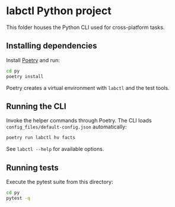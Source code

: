 # labctl Python project

This folder houses the Python CLI used for cross-platform tasks.

## Installing dependencies

Install [Poetry](https://python-poetry.org/) and run:

```bash
cd py
poetry install
```

Poetry creates a virtual environment with `labctl` and the test tools.

## Running the CLI

Invoke the helper commands through Poetry. The CLI loads
`config_files/default-config.json` automatically:

```bash
poetry run labctl hv facts
```

See `labctl --help` for available options.

## Running tests

Execute the pytest suite from this directory:

```bash
cd py
pytest -q
```

